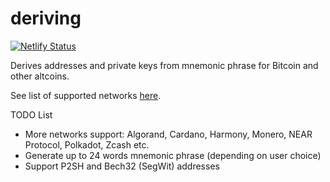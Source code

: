 # deriving

[![Netlify Status](https://api.netlify.com/api/v1/badges/3539ed7c-e899-486b-be5a-8c624c0ce5a6/deploy-status)](https://app.netlify.com/sites/deriving/deploys)

Derives addresses and private keys from mnemonic phrase for Bitcoin and other altcoins.

See list of supported networks [here](https://github.com/dafiulh/deriving/blob/main/src/network-list.json).

TODO List
- More networks support: Algorand, Cardano, Harmony, Monero, NEAR Protocol, Polkadot, Zcash etc.
- Generate up to 24 words mnemonic phrase (depending on user choice)
- Support P2SH and Bech32 (SegWit) addresses
